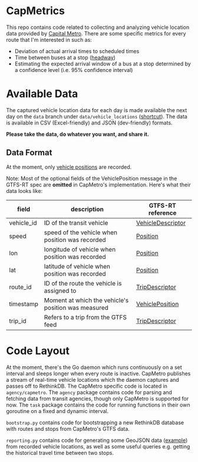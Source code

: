 # CapMetrics
This repo contains code related to collecting and analyzing vehicle location data provided by [Capital Metro](http://www.capmetro.org/). There are some specific metrics for every route that I'm interested in such as:

* Deviation of actual arrival times to scheduled times
* Time between buses at a stop ([headway](https://en.wikipedia.org/wiki/Headway))
* Estimating the expected arrival window of a bus at a stop determined by a confidence level (i.e. 95% confidence interval)

# Available Data

The captured vehicle location data for each day is made available the next day on the `data` branch under `data/vehicle_locations` ([shortcut](https://github.com/scascketta/CapMetrics/tree/data/data)). The data is available in CSV (Excel-friendly) and JSON (dev-friendly) formats.

**Please take the data, do whatever you want, and share it.**


## Data Format
At the moment, only [vehicle positions](https://developers.google.com/transit/gtfs-realtime/reference#VehiclePosition) are recorded.

Note: Most of the optional fields of the VehiclePosition message in the GTFS-RT spec are **omitted** in CapMetro's implementation. Here's what their data looks like:

| field | description | GTFS-RT reference |
| --- | --- | --- |
| vehicle_id | ID of the transit vehicle | [VehicleDescriptor](https://developers.google.com/transit/gtfs-realtime/reference#VehicleDescriptor) |
| speed | speed of the vehicle when position was recorded | [Position](https://developers.google.com/transit/gtfs-realtime/reference#Position) |
| lon | longitude of vehicle when position was recorded | [Position](https://developers.google.com/transit/gtfs-realtime/reference#Position) |
| lat | latitude of vehicle when position was recorded | [Position](https://developers.google.com/transit/gtfs-realtime/reference#Position) |
| route_id | ID of the route the vehicle is assigned to | [TripDescriptor](https://developers.google.com/transit/gtfs-realtime/reference#TripDescriptor) |
| timestamp | Moment at which the vehicle's position was measured | [VehiclePosition](https://developers.google.com/transit/gtfs-realtime/reference#VehiclePosition) |
| trip_id | Refers to a trip from the GTFS feed | [TripDescriptor](https://developers.google.com/transit/gtfs-realtime/reference#TripDescriptor) |


# Code Layout

At the moment, there's the Go daemon which runs continuously on a set interval and sleeps longer when every route is inactive. CapMetro publishes a stream of real-time vehicle locations which the daemon captures and passes off to RethinkDB. The CapMetro specific code is located in `agency/capmetro`.  The `agency` package contains code for parsing and fetching data from transit agencies, though only CapMetro is supported for now. The `task` package contains the code for running functions in their own goroutine on a fixed and dynamic interval.

`bootstrap.py` contains code for bootstrapping a new RethinkDB database with routes and stops from CapMetro's GTFS data.

`reporting.py` contains code for generating some GeoJSON data ([example](https://gist.github.com/scascketta/3e93227da2558246f2e3)) from recorded vehicle locations, as well as some useful queries e.g. getting the historical travel time between two stops.
